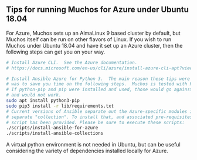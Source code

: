 Tips for running Muchos for Azure under Ubuntu 18.04
----------------------------------------------------

For Azure, Muchos sets up an AlmaLinux 9 based cluster by default, but Muchos itself can
be run on other flavors of Linux. If you wish to run Muchos under Ubuntu 18.04 and have it
set up an Azure cluster, then the following steps can get you on your way.

```bash
# Install Azure CLI.  See the Azure documentation.
# https://docs.microsoft.com/en-us/cli/azure/install-azure-cli-apt?view=azure-cli-latest

# Install Ansible Azure for Python 3.  The main reason these tips were written
# was to save you time on the following steps.  Muchos is tested with Python 3.9 and above.
# If python-pip and pip were installed and used, those would go against Python 2
# and would not work.
sudo apt install python3-pip
sudo pip3 install -r lib/requirements.txt
# Current versions of Ansible separate out the Azure-specific modules into a
# separate "collection". To install that, and associated pre-requisites, a helper
# script has been provided. Please be sure to execute these scripts:
./scripts/install-ansible-for-azure
./scripts/install-ansible-collections
```

A virtual python environment is not needed in Ubuntu, but can be useful considering
the variety of dependencies installed locally for Azure.
